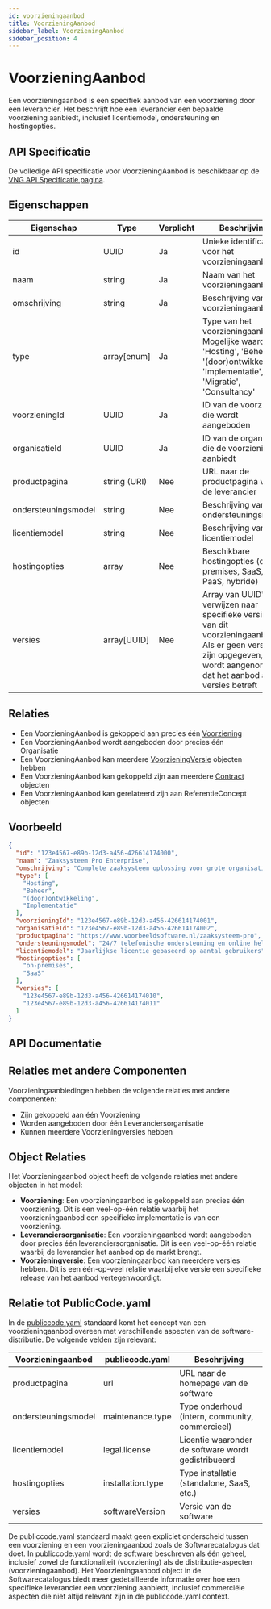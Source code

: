 ```yaml
---
id: voorzieningaanbod
title: VoorzieningAanbod
sidebar_label: VoorzieningAanbod
sidebar_position: 4
---
```


# VoorzieningAanbod

Een voorzieningaanbod is een specifiek aanbod van een voorziening door een leverancier. Het beschrijft hoe een leverancier een bepaalde voorziening aanbiedt, inclusief licentiemodel, ondersteuning en hostingopties.

## API Specificatie

De volledige API specificatie voor VoorzieningAanbod is beschikbaar op de [VNG API Specificatie pagina](https://vng-realisatie.github.io/Softwarecatalogus/api#tag/Software-Catalogus/operation/getVoorzieningaanbiedingen).

## Eigenschappen

| Eigenschap | Type | Verplicht | Beschrijving |
|------------|------|-----------|--------------|
| id | UUID | Ja | Unieke identificatie voor het voorzieningaanbod |
| naam | string | Ja | Naam van het voorzieningaanbod |
| omschrijving | string | Ja | Beschrijving van het voorzieningaanbod |
| type | array[enum] | Ja | Type van het voorzieningaanbod. Mogelijke waarden: 'Hosting', 'Beheer', '(door)ontwikkeling', 'Implementatie', 'Migratie', 'Consultancy' |
| voorzieningId | UUID | Ja | ID van de voorziening die wordt aangeboden |
| organisatieId | UUID | Ja | ID van de organisatie die de voorziening aanbiedt |
| productpagina | string (URI) | Nee | URL naar de productpagina van de leverancier |
| ondersteuningsmodel | string | Nee | Beschrijving van het ondersteuningsmodel |
| licentiemodel | string | Nee | Beschrijving van het licentiemodel |
| hostingopties | array | Nee | Beschikbare hostingopties (on-premises, SaaS, PaaS, hybride) |
| versies | array[UUID] | Nee | Array van UUID's die verwijzen naar specifieke versies van dit voorzieningaanbod. Als er geen versies zijn opgegeven, wordt aangenomen dat het aanbod alle versies betreft |

## Relaties

- Een VoorzieningAanbod is gekoppeld aan precies één [Voorziening](./voorziening)
- Een VoorzieningAanbod wordt aangeboden door precies één [Organisatie](./organisatie)
- Een VoorzieningAanbod kan meerdere [VoorzieningVersie](./voorzieningversie) objecten hebben
- Een VoorzieningAanbod kan gekoppeld zijn aan meerdere [Contract](./contract) objecten
- Een VoorzieningAanbod kan gerelateerd zijn aan ReferentieConcept objecten

## Voorbeeld

```json
{
  "id": "123e4567-e89b-12d3-a456-426614174000",
  "naam": "Zaaksysteem Pro Enterprise",
  "omschrijving": "Complete zaaksysteem oplossing voor grote organisaties",
  "type": [
    "Hosting",
    "Beheer",
    "(door)ontwikkeling",
    "Implementatie"
  ],
  "voorzieningId": "123e4567-e89b-12d3-a456-426614174001",
  "organisatieId": "123e4567-e89b-12d3-a456-426614174002", 
  "productpagina": "https://www.voorbeeldsoftware.nl/zaaksysteem-pro",
  "ondersteuningsmodel": "24/7 telefonische ondersteuning en online helpdesk",
  "licentiemodel": "Jaarlijkse licentie gebaseerd op aantal gebruikers",
  "hostingopties": [
    "on-premises",
    "SaaS"
  ],
  "versies": [
    "123e4567-e89b-12d3-a456-426614174010",
    "123e4567-e89b-12d3-a456-426614174011"
  ]
}
```

## API Documentatie


## Relaties met andere Componenten

Voorzieningaanbiedingen hebben de volgende relaties met andere componenten:

- Zijn gekoppeld aan één Voorziening
- Worden aangeboden door één Leveranciersorganisatie
- Kunnen meerdere Voorzieningversies hebben

## Object Relaties

Het Voorzieningaanbod object heeft de volgende relaties met andere objecten in het model:

- **Voorziening**: Een voorzieningaanbod is gekoppeld aan precies één voorziening. Dit is een veel-op-één relatie waarbij het voorzieningaanbod een specifieke implementatie is van een voorziening.
- **Leveranciersorganisatie**: Een voorzieningaanbod wordt aangeboden door precies één leveranciersorganisatie. Dit is een veel-op-één relatie waarbij de leverancier het aanbod op de markt brengt.
- **Voorzieningversie**: Een voorzieningaanbod kan meerdere versies hebben. Dit is een één-op-veel relatie waarbij elke versie een specifieke release van het aanbod vertegenwoordigt.

## Relatie tot PublicCode.yaml

In de [publiccode.yaml](https://github.com/publiccodeyml/publiccode.yaml) standaard komt het concept van een voorzieningaanbod overeen met verschillende aspecten van de software-distributie. De volgende velden zijn relevant:

| Voorzieningaanbod | publiccode.yaml | Beschrijving |
|-------------------|-----------------|--------------|
| productpagina | url | URL naar de homepage van de software |
| ondersteuningsmodel | maintenance.type | Type onderhoud (intern, community, commercieel) |
| licentiemodel | legal.license | Licentie waaronder de software wordt gedistribueerd |
| hostingopties | installation.type | Type installatie (standalone, SaaS, etc.) |
| versies | softwareVersion | Versie van de software |

De publiccode.yaml standaard maakt geen expliciet onderscheid tussen een voorziening en een voorzieningaanbod zoals de Softwarecatalogus dat doet. In publiccode.yaml wordt de software beschreven als één geheel, inclusief zowel de functionaliteit (voorziening) als de distributie-aspecten (voorzieningaanbod). Het Voorzieningaanbod object in de Softwarecatalogus biedt meer gedetailleerde informatie over hoe een specifieke leverancier een voorziening aanbiedt, inclusief commerciële aspecten die niet altijd relevant zijn in de publiccode.yaml context. 